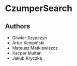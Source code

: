 # CzumperSearch

## Authors
- Oliwier Szypczyn
- Artur Kempiński
- Mateusz Matkiewiszcz
- Kacper Multan
- Jakub Kryczka

